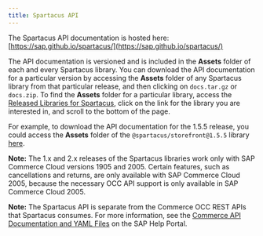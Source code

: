 ```yaml
---
title: Spartacus API
---
```


The Spartacus API documentation is hosted here: [https://sap.github.io/spartacus/](https://sap.github.io/spartacus/)

The API documentation is versioned and is included in the **Assets** folder of each and every Spartacus library. You can download the API documentation for a particular version by accessing the **Assets** folder of any Spartacus library from that particular release, and then clicking on `docs.tar.gz` or `docs.zip`. To find the **Assets** folder for a particular library, access the [Released Libraries for Spartacus](https://github.com/SAP/spartacus/releases), click on the link for the library you are interested in, and scroll to the bottom of the page.

For example, to download the API documentation for the 1.5.5 release, you could access the **Assets** folder of the `@spartacus/storefront@1.5.5` library [here](https://github.com/SAP/spartacus/releases/tag/storefront-1.5.5).

**Note:** The 1.x and 2.x releases of the Spartacus libraries work only with SAP Commerce Cloud versions 1905 and 2005. Certain features, such as cancellations and returns, are only available with SAP Commerce Cloud 2005, because the necessary OCC API support is only available in SAP Commerce Cloud 2005.

**Note:** The Spartacus API is separate from the Commerce OCC REST APIs that Spartacus consumes. For more information, see the [Commerce API Documentation and YAML Files](https://help.sap.com/viewer/c5613bd3cc9942efb74d017b40eb0892/latest/en-US/18caa4b5c32c4bcf8b38c6260c0f30e8.html) on the SAP Help Portal.
